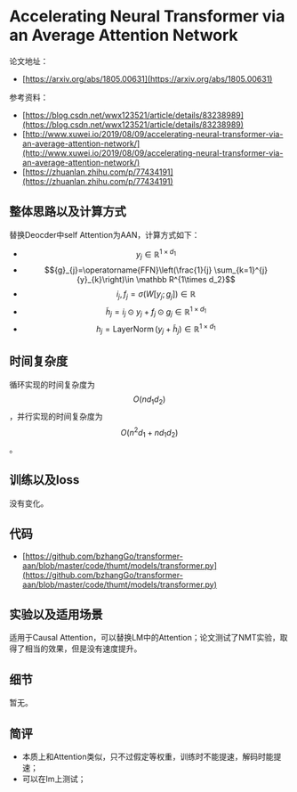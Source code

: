 # Accelerating Neural Transformer via an Average Attention Network

论文地址：

- [https://arxiv.org/abs/1805.00631](https://arxiv.org/abs/1805.00631)

参考资料：

- [https://blog.csdn.net/wwx123521/article/details/83238989](https://blog.csdn.net/wwx123521/article/details/83238989)
- [http://www.xuwei.io/2019/08/09/accelerating-neural-transformer-via-an-average-attention-network/](http://www.xuwei.io/2019/08/09/accelerating-neural-transformer-via-an-average-attention-network/)
- [https://zhuanlan.zhihu.com/p/77434191](https://zhuanlan.zhihu.com/p/77434191)



## 整体思路以及计算方式

替换Deocder中self Attention为AAN，计算方式如下：

- $$y_j\in \mathbb R^{1\times d_1}$$
- $${g}_{j}=\operatorname{FFN}\left(\frac{1}{j} \sum_{k=1}^{j} {y}_{k}\right)\in \mathbb R^{1\times d_2}$$
- $${i}_{j}, {f}_{j}=\sigma\left(W\left[{y}_{j} ; {g}_{j}\right]\right)\in \mathbb R$$
- $$\tilde{{h}}_{j}={i}_{j} \odot {y}_{j}+{f}_{j} \odot {g}_{j} \in \mathbb R^{1\times d_1}$$
- $${h}_{j}=\operatorname{LayerNorm}\left({y}_{j}+\tilde{{h}}_{j}\right)\in \mathbb R^{1\times d_1}$$



## 时间复杂度

循环实现的时间复杂度为$$O(nd_1 d_2)$$，并行实现的时间复杂度为$$O(n^2d_1 + nd_1 d_2)$$。



## 训练以及loss

没有变化。



## 代码

- [https://github.com/bzhangGo/transformer-aan/blob/master/code/thumt/models/transformer.py](https://github.com/bzhangGo/transformer-aan/blob/master/code/thumt/models/transformer.py)



## 实验以及适用场景

适用于Causal Attention，可以替换LM中的Attention；论文测试了NMT实验，取得了相当的效果，但是没有速度提升。



## 细节

暂无。



## 简评

- 本质上和Attention类似，只不过假定等权重，训练时不能提速，解码时能提速；
- 可以在lm上测试；